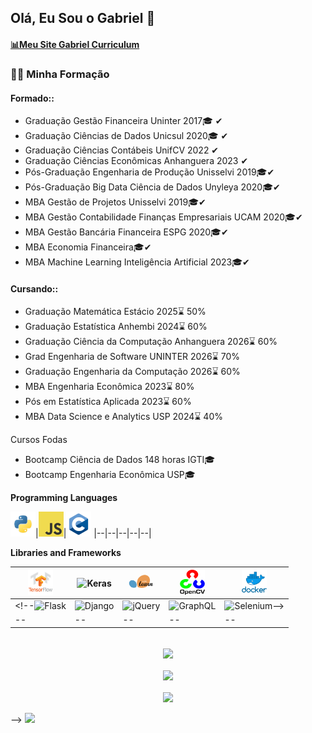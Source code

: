 ## Olá, Eu Sou o Gabriel 👋

####  <a href="https://gabriel-groehs.github.io/" target="_blank">📊Meu Site Gabriel Curriculum</a>

### 👨‍🔬 Minha Formação

#### Formado::
- Graduação Gestão Financeira Uninter 2017🎓 ✔
- Graduação Ciências de Dados Unicsul 2020🎓 ✔
- Graduação Ciências Contábeis UnifCV 2022 ✔
- Graduação Ciências Econômicas Anhanguera 2023 ✔
- Pós-Graduação Engenharia de Produção Unisselvi 2019🎓✔
- Pós-Graduação Big Data Ciência de Dados Unyleya 2020🎓✔
- MBA Gestão de Projetos Unisselvi 2019🎓✔
- MBA Gestão Contabilidade Finanças Empresariais UCAM 2020🎓✔
- MBA Gestão Bancária Financeira ESPG 2020🎓✔
- MBA Economia Financeira🎓✔
- MBA Machine Learning Inteligência Artificial 2023🎓✔

#### Cursando::
- Graduação Matemática Estácio 2025⌛ 50%
- Graduação Estatística Anhembi 2024⌛ 60%
- Graduação Ciência da Computação Anhanguera 2026⌛ 60%
- Grad Engenharia de Software UNINTER 2026⌛ 70%
- Graduação Engenharia da Computação 2026⌛ 60%
- MBA Engenharia Econômica 2023⌛ 80%
- Pós em Estatística Aplicada 2023⌛ 60%
- MBA Data Science e Analytics USP 2024⌛ 40%

Cursos Fodas
- Bootcamp Ciência de Dados 148 horas IGTI🎓
- Bootcamp Engenharia Econômica USP🎓

**Programming Languages**

<img title="Python" alt="Python" width="40px" src="https://raw.githubusercontent.com/github/explore/master/topics/python/python.png" />|<img alt="JS" title="JavaScript" width="40px" src="https://raw.githubusercontent.com/github/explore/master/topics/javascript/javascript.png">|<img title="C" alt="C" width="40px" src="https://raw.githubusercontent.com/github/explore/master/topics/c/c.png">
|--|--|--|--|--|

**Libraries and Frameworks**

<img title="TensorFlow" alt="TensorFlow" width="40px" src="https://raw.githubusercontent.com/github/explore/master/topics/tensorflow/tensorflow.png">|<img title="Keras" alt="Keras" width="40px" src="https://upload.wikimedia.org/wikipedia/commons/thumb/a/ae/Keras_logo.svg/240px-Keras_logo.svg.png">|<img title="Scikit-Learn" alt="Scikit Learn" width="40px" src="https://raw.githubusercontent.com/github/explore/master/topics/scikit-learn/scikit-learn.png">|<img title="OpenCV" alt="OpenCV" width="40px" src="https://raw.githubusercontent.com/github/explore/master/topics/opencv/opencv.png">|<img title="Docker" alt="Docker" width="40px" src="https://raw.githubusercontent.com/github/explore/master/topics/docker/docker.png">
|--|--|--|--|--|
<!--<img title="Flask" alt="Flask" width="40px" src="https://raw.githubusercontent.com/github/explore/master/topics/flask/flask.png">|<img title="Django" alt="Django" width="40px" src="https://raw.githubusercontent.com/github/explore/master/topics/django/django.png">|<img title="jQuery" alt="jQuery" width="40px" src="https://raw.githubusercontent.com/github/explore/master/topics/jquery/jquery.png">|<img title="GrahpQL" alt="GraphQL" width="40px" src="https://raw.githubusercontent.com/github/explore/master/topics/graphql/graphql.png">|<img title="Selenium" alt="Selenium" width="40px" src="https://img.icons8.com/color/48/000000/selenium-test-automation.png">-->
|--|--|--|--|--|

<br>

<div align="center">
  <img align="center" src="https://github-readme-stats.vercel.app/api/top-langs/?username=gabriel-groehs&layout=compact&langs_count=8&theme=tokyonight" />
  <br><br>
  <img align="center" src="https://github-readme-stats.vercel.app/api?username=gabriel-groehs&show_icons=true&theme=tokyonight&count_private=true" />
  <br><br>
  <img  align="center" src="https://github-readme-streak-stats.herokuapp.com/?user=gabriel-groehs&theme=tokyonight" />
<!--   <br><br>
  <img align="center" src="https://github-readme-activity-graph.cyclic.app/graph?username=csfelix&theme=tokyo-night" /> -->
</div>

<br>

<!--![Top Langs](https://github-readme-stats.vercel.app/api/top-langs/?username=gabriel-groehs&hide_progress=true)-->

<!--![Anurag's GitHub stats](https://github-readme-stats.vercel.app/api?username=gabriel-groehs&hide=contribs,prs)-->

<!--![Anurag's GitHub stats](https://github-readme-stats.vercel.app/api?username=gabriel-groehs&show_icons=true&theme=radical)

[![Harlok's wakatime stats](https://github-readme-stats.vercel.app/api/wakatime?username=gabriel-groehs)]<!--(https://github.com/gabriel-groehs/github-readme-stats)-->-->

<picture>
<source
  srcset="https://github-readme-stats.vercel.app/api?username=gabriel-groehs&show_icons=true&theme=dark"
  media="(prefers-color-scheme: dark)"
/>
<source
  srcset="https://github-readme-stats.vercel.app/api?username=gabriel-groehs&show_icons=true"
  media="(prefers-color-scheme: light), (prefers-color-scheme: no-preference)"
/>
<img src="https://github-readme-stats.vercel.app/api?username=gabriel-groehs&show_icons=true" />
</picture>

